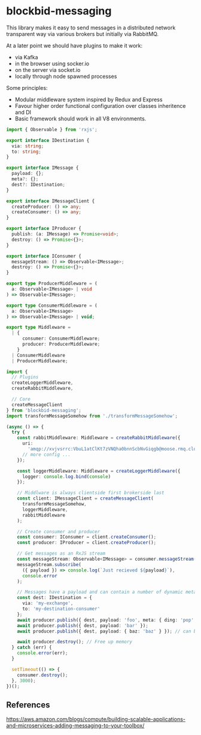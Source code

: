 # blockbid-messaging

This library makes it easy to send messages in a distributed network transparent
way via various brokers but initially via RabbitMQ.

At a later point we should have plugins to make it work:

- via Kafka
- in the browser using socker.io
- on the server via socket.io
- locally through node spawned processes

Some principles:

- Modular middleware system inspired by Redux and Express
- Favour higher order functional configuration over classes inheritence and DI
- Basic framework should work in all V8 environments.

```typescript
import { Observable } from 'rxjs';

export interface IDestination {
  via: string;
  to: string;
}

export interface IMessage {
  payload: {};
  meta?: {};
  dest?: IDestination;
}

export interface IMessageClient {
  createProducer: () => any;
  createConsumer: () => any;
}

export interface IProducer {
  publish: (a: IMessage) => Promise<void>;
  destroy: () => Promise<{}>;
}

export interface IConsumer {
  messageStream: () => Observable<IMessage>;
  destroy: () => Promise<{}>;
}

export type ProducerMiddleware = (
  a: Observable<IMessage> | void
) => Observable<IMessage>;

export type ConsumerMiddleware = (
  a: Observable<IMessage>
) => Observable<IMessage> | void;

export type Middleware =
  | {
      consumer: ConsumerMiddleware;
      producer: ProducerMiddleware;
    }
  | ConsumerMiddleware
  | ProducerMiddleware;
```

```typescript
import {
  // Plugins
  createLoggerMiddleware,
  createRabbitMiddleware,

  // Core
  createMessageClient
} from 'blockbid-messaging';
import transformMessageSomehow from './transformMessageSomehow';

(async () => {
  try {
    const rabbitMiddleware: Middleware = createRabbitMiddleware({
      uri:
        'amqp://xvjvsrrc:VbuL1atClKt7zVNQha0bnnScbNvGiqgb@moose.rmq.cloudamqp.com/xvjvsrrc'
      // more config ...
    });

    const loggerMiddleware: Middleware = createLoggerMiddleware({
      logger: console.log.bind(console)
    });

    // Middlware is always clientside first brokerside last
    const client: IMessageClient = createMessageClient(
      transformMessageSomehow,
      loggerMiddleware,
      rabbitMiddleware
    );

    // Create consumer and producer
    const consumer: IConsumer = client.createConsumer();
    const producer: IProducer = client.createProducer();

    // Get messages as an RxJS stream
    const messageStream: Observable<IMessage> = consumer.messageStream();
    messageStream.subscribe(
      ({ payload }) => console.log(`Just recieved ${payload}`),
      console.error
    );

    // Messages have a payload and can contain a number of dynamic metadata keys
    const dest: IDestination = {
      via: 'my-exchange',
      to: 'my-destination-consumer'
    };
    await producer.publish({ dest, payload: 'foo', meta: { ding: 'pop' } });
    await producer.publish({ dest, payload: 'bar' });
    await producer.publish({ dest, payload: { baz: 'baz' } }); // can be object that will be serialised

    await producer.destroy(); // Free up memory
  } catch (err) {
    console.error(err);
  }

  setTimeout(() => {
    consumer.destroy();
  }, 3000);
})();
```

## References

https://aws.amazon.com/blogs/compute/building-scalable-applications-and-microservices-adding-messaging-to-your-toolbox/
